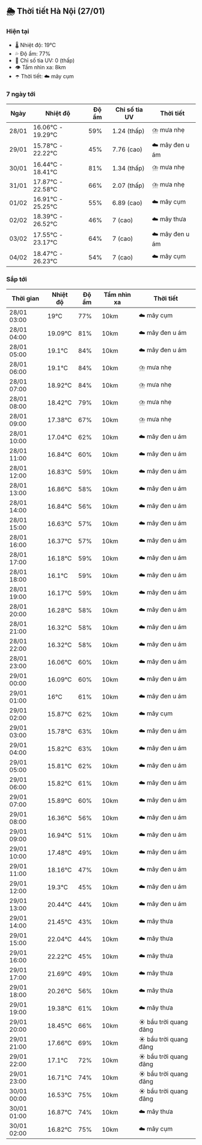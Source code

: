 ## 🌦️ Thời tiết Hà Nội (27/01)

### Hiện tại

- 🌡️ Nhiệt độ: 19℃
- 💦 Độ ẩm: 77%
- 🌟 Chỉ số tia UV: 0 (thấp)
- 👁️ Tầm nhìn xa: 8km
- ☂️ Thời tiết: ☁️ mây cụm

### 7 ngày tới

| Ngày | Nhiệt độ | Độ ẩm | Chỉ số tia UV | Thời tiết |
| --- | --- | --- | --- | --- |
| 28/01 | 16.06℃ - 19.29℃ | 59% | 1.24 (thấp) | ⛈️ mưa nhẹ |
| 29/01 | 15.78℃ - 22.22℃ | 45% | 7.76 (cao) | ☁️ mây đen u ám |
| 30/01 | 16.44℃ - 18.41℃ | 81% | 1.34 (thấp) | ⛈️ mưa nhẹ |
| 31/01 | 17.87℃ - 22.58℃ | 66% | 2.07 (thấp) | ⛈️ mưa nhẹ |
| 01/02 | 16.91℃ - 25.25℃ | 55% | 6.89 (cao) | ☁️ mây cụm |
| 02/02 | 18.39℃ - 26.52℃ | 46% | 7 (cao) | ☁️ mây thưa |
| 03/02 | 17.55℃ - 23.17℃ | 64% | 7 (cao) | ☁️ mây đen u ám |
| 04/02 | 18.47℃ - 26.23℃ | 54% | 7 (cao) | ☁️ mây cụm |

### Sắp tới

| Thời gian | Nhiệt độ | Độ ẩm | Tầm nhìn xa | Thời tiết |
| --- | --- | --- | --- | --- |
| 28/01 03:00 | 19℃ | 77% | 10km | ☁️ mây cụm |
| 28/01 04:00 | 19.09℃ | 81% | 10km | ☁️ mây đen u ám |
| 28/01 05:00 | 19.1℃ | 84% | 10km | ☁️ mây đen u ám |
| 28/01 06:00 | 19.1℃ | 84% | 10km | ⛈️ mưa nhẹ |
| 28/01 07:00 | 18.92℃ | 84% | 10km | ⛈️ mưa nhẹ |
| 28/01 08:00 | 18.42℃ | 79% | 10km | ⛈️ mưa nhẹ |
| 28/01 09:00 | 17.38℃ | 67% | 10km | ⛈️ mưa nhẹ |
| 28/01 10:00 | 17.04℃ | 62% | 10km | ☁️ mây đen u ám |
| 28/01 11:00 | 16.84℃ | 60% | 10km | ☁️ mây đen u ám |
| 28/01 12:00 | 16.83℃ | 59% | 10km | ☁️ mây đen u ám |
| 28/01 13:00 | 16.86℃ | 58% | 10km | ☁️ mây đen u ám |
| 28/01 14:00 | 16.84℃ | 56% | 10km | ☁️ mây đen u ám |
| 28/01 15:00 | 16.63℃ | 57% | 10km | ☁️ mây đen u ám |
| 28/01 16:00 | 16.37℃ | 57% | 10km | ☁️ mây đen u ám |
| 28/01 17:00 | 16.18℃ | 59% | 10km | ☁️ mây đen u ám |
| 28/01 18:00 | 16.1℃ | 59% | 10km | ☁️ mây đen u ám |
| 28/01 19:00 | 16.17℃ | 59% | 10km | ☁️ mây đen u ám |
| 28/01 20:00 | 16.28℃ | 58% | 10km | ☁️ mây đen u ám |
| 28/01 21:00 | 16.32℃ | 58% | 10km | ☁️ mây đen u ám |
| 28/01 22:00 | 16.32℃ | 58% | 10km | ☁️ mây đen u ám |
| 28/01 23:00 | 16.06℃ | 60% | 10km | ☁️ mây đen u ám |
| 29/01 00:00 | 16.09℃ | 60% | 10km | ☁️ mây đen u ám |
| 29/01 01:00 | 16℃ | 61% | 10km | ☁️ mây đen u ám |
| 29/01 02:00 | 15.87℃ | 62% | 10km | ☁️ mây cụm |
| 29/01 03:00 | 15.78℃ | 63% | 10km | ☁️ mây đen u ám |
| 29/01 04:00 | 15.82℃ | 63% | 10km | ☁️ mây đen u ám |
| 29/01 05:00 | 15.81℃ | 62% | 10km | ☁️ mây đen u ám |
| 29/01 06:00 | 15.82℃ | 61% | 10km | ☁️ mây đen u ám |
| 29/01 07:00 | 15.89℃ | 60% | 10km | ☁️ mây đen u ám |
| 29/01 08:00 | 16.36℃ | 56% | 10km | ☁️ mây đen u ám |
| 29/01 09:00 | 16.94℃ | 51% | 10km | ☁️ mây đen u ám |
| 29/01 10:00 | 17.48℃ | 49% | 10km | ☁️ mây đen u ám |
| 29/01 11:00 | 18.16℃ | 47% | 10km | ☁️ mây đen u ám |
| 29/01 12:00 | 19.3℃ | 45% | 10km | ☁️ mây đen u ám |
| 29/01 13:00 | 20.44℃ | 44% | 10km | ☁️ mây đen u ám |
| 29/01 14:00 | 21.45℃ | 43% | 10km | ☁️ mây thưa |
| 29/01 15:00 | 22.04℃ | 44% | 10km | ☁️ mây thưa |
| 29/01 16:00 | 22.22℃ | 45% | 10km | ☁️ mây thưa |
| 29/01 17:00 | 21.69℃ | 49% | 10km | ☁️ mây thưa |
| 29/01 18:00 | 20.26℃ | 56% | 10km | ☁️ mây thưa |
| 29/01 19:00 | 19.38℃ | 61% | 10km | ☁️ mây thưa |
| 29/01 20:00 | 18.45℃ | 66% | 10km | ☀️ bầu trời quang đãng |
| 29/01 21:00 | 17.66℃ | 69% | 10km | ☀️ bầu trời quang đãng |
| 29/01 22:00 | 17.1℃ | 72% | 10km | ☀️ bầu trời quang đãng |
| 29/01 23:00 | 16.71℃ | 74% | 10km | ☀️ bầu trời quang đãng |
| 30/01 00:00 | 16.53℃ | 75% | 10km | ☀️ bầu trời quang đãng |
| 30/01 01:00 | 16.87℃ | 74% | 10km | ☁️ mây thưa |
| 30/01 02:00 | 16.82℃ | 75% | 10km | ☁️ mây cụm |
